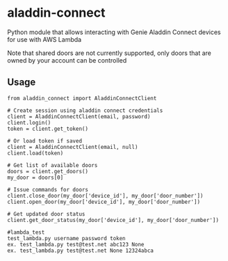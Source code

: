 # aladdin-connect
Python module that allows interacting with Genie Aladdin Connect devices for use with AWS Lambda

Note that shared doors are not currently supported, only doors that are owned by your account can be controlled

## Usage
```
from aladdin_connect import AladdinConnectClient

# Create session using aladdin connect credentials
client = AladdinConnectClient(email, password)
client.login()
token = client.get_token()

# Or load token if saved
client = AladdinConnectClient(email, null)
client.load(token)

# Get list of available doors
doors = client.get_doors()
my_door = doors[0]

# Issue commands for doors
client.close_door(my_door['device_id'], my_door['door_number'])
client.open_door(my_door['device_id'], my_door['door_number'])

# Get updated door status
client.get_door_status(my_door['device_id'], my_door['door_number'])

#lambda_test
test_lambda.py username password token
ex. test_lambda.py test@test.net abc123 None
ex. test_lambda.py test@test.net None 12324abca
```
